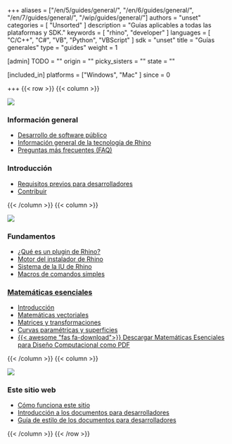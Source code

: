 +++
aliases = ["/en/5/guides/general/", "/en/6/guides/general/", "/en/7/guides/general/", "/wip/guides/general/"]
authors = "unset"
categories = [ "Unsorted" ]
description = "Guías aplicables a todas las plataformas y SDK."
keywords = [ "rhino", "developer" ]
languages = [ "C/C++", "C#", "VB", "Python", "VBScript" ]
sdk = "unset"
title = "Guías generales"
type = "guides"
weight = 1

[admin]
TODO = ""
origin = ""
picky_sisters = ""
state = ""

[included_in]
platforms = ["Windows", "Mac" ]
since = 0

+++
{{< row >}}
{{< column >}}

<!--the .snagit project for this image can be found next to the image -->
[<img src="/images/general-guides-col1.png">](/guides/general/developing-software-in-public)

### Información general

- [Desarrollo de software público](/guides/general/developing-software-in-public)
- [Información general de la tecnología de Rhino](/guides/general/rhino-technology-overview)
- [Preguntas más frecuentes (FAQ)](/guides/general/frequently-asked-questions)

### Introducción

- [Requisitos previos para desarrolladores](/guides/general/rhino-developer-prerequisites)
- [Contribuir](/guides/general/contributing)

{{< /column >}}
{{< column >}}

<!--the .snagit project for this image can be found next to the image -->
[<img src="/images/general-guides-col2.png">](/guides/general/what-is-a-rhino-plugin)

### Fundamentos

- [¿Qué es un plugin de Rhino?](/guides/general/what-is-a-rhino-plugin)
- [Motor del instalador de Rhino](/guides/general/rhino-installer-engine)
- [Sistema de la IU de Rhino](/guides/general/rhino-ui-system/)
- [Macros de comandos simples](/guides/general/creating-command-macros/)

### [Matemáticas esenciales](/guides/general/essential-mathematics)

- [Introducción](/guides/general/essential-mathematics)
- [Matemáticas vectoriales](/guides/general/essential-mathematics/vector-mathematics)
- [Matrices y transformaciones](/guides/general/essential-mathematics/matrices-transformations)
- [Curvas paramétricas y superficies](/guides/general/essential-mathematics/parametric-curves-surfaces)
- [{{< awesome "fas fa-download">}} ](https://www.rhino3d.com/download/rhino/8/essentialmathematics/) [Descargar Matemáticas Esenciales para Diseño Computacional como PDF](https://www.rhino3d.com/download/rhino/8/essentialmathematics/)

{{< /column >}}
{{< column >}}

<!--the .snagit project for this image can be found next to the image -->
[<img src="/images/general-guides-col3.png">](/guides/general/how-this-site-works)

### Este sitio web

- [Cómo funciona este sitio](/guides/general/how-this-site-works)
- [Introducción a los documentos para desarrolladores](https://github.com/mcneel/developer-rhino3d-com/blob/main/README.md)
- [Guía de estilo de los documentos para desarrolladores](/guides/general/developer-docs-style-guide)

{{< /column >}}
{{< /row >}}